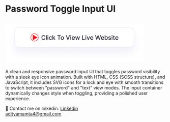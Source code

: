 # Password Toggle Input UI
## <a href="https://adityamamta.github.io/password-input/"><img src="img/readme-btn.png" alt="Click to view live website" height="120"></a>

A clean and responsive password input UI that toggles password visibility with a sleek eye icon animation. Built with HTML, CSS (SCSS structure), and JavaScript, it includes SVG icons for a lock and eye with smooth transitions to switch between "password" and "text" view modes. The input container dynamically changes style when toggling, providing a polished user experience.

💼 Contact me on linkedin. [Linkedin](https://www.linkedin.com/in/adityamamta/) <br>
adityamamta4@gmail.com

<!-- ![preview img](image/card-hover-effect-mockup.png) -->
